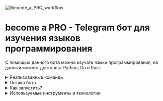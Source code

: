 ![Become_a_PRO_workflow](https://github.com/kkhitalenko/Become_a_PRO/actions/workflows/CI.yml/badge.svg)

# become a PRO - Telegram бот для изучения языков программирования
С помощью данного бота можно изучать языки программирования, на данный момент доступны: Python, Go и Rust.

<details>
   <summary>Реализованные команды</summary> 

- /help - помощь
- /start - начать обучение
- /continue - продолжить обучение
- /repeat - повторить сложные вопросы 
- /switch_language - переключиться на другой язык
- /feedback - предложить автору идею или сообщить об ошибке
- /github - посмотреть код Become_a_PRO на github и поставить ⭐️

</details>

<details>
   <summary>Логика бота</summary> 
   
![Become_a_PRO_mindmap](https://github.com/kkhitalenko/Become_a_PRO/raw/main/mindmap.PNG)
   
</details>

<details>
   <summary>Как запустить?</summary> 
   Необходимые технологии: Docker, Docker-Compose

   <details>
   <summary>При первом запуске необходимо</summary> 
      
   1. Клонировать репозиторий и перейти в него в командной строке:
      ```
      git clone git@github.com:kkhitalenko/Become_a_PRO
      ```
      ```
      cd Become_a_PRO/infra/
      ```
   2. Создать .env файл и заполнить его по аналогии с файлом .env.example
   3. Запустить docker-compose:
      ```
      docker-compose up -d --build
      ```
   4. Последовательно выполнить следующие команды:
      ```
      docker-compose exec backend python manage.py migrate
      docker-compose exec backend python manage.py createsuperuser
      docker-compose exec backend python manage.py collectstatic --no-input 
      ```
         
   5. Наполнить БД, выполнив следующую команду с указанием ваших db-user и db-name
      ```
      cat becomeapro.sql | docker exec -i BecomeaPRO_postgres psql -U <db-user> -d <db-name>
      ```
   </details>
   <details>
   <summary>При повторном запуске</summary> 
         
   1. Запустить docker-compose
      ```
      docker-compose up -d
      ```
   </details>
</details>

<details>
   <summary>Используемые инструменты и технологии</summary> 

- Python
- Poetry
- Pre-commit(Ruff)
- Django, DRF
- Gunicorn, Nginx
- Postgres
- Aiogram, Aiohttp
- Redis 
- Docker, Docker Compose
- Github Actions(CI:flake, isort)
<!-- Celery --> 
<!-- Pytest --> 

</details>
